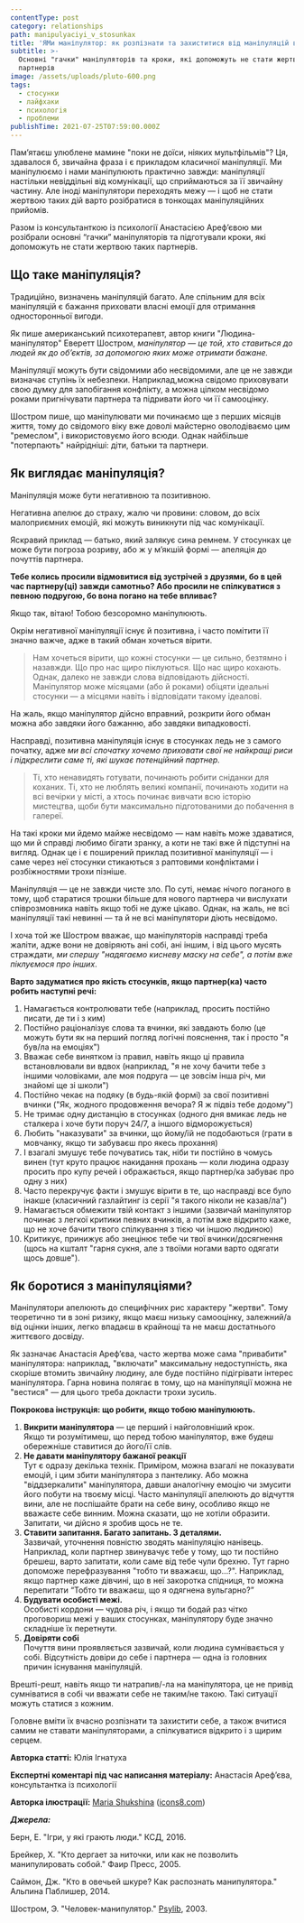 ```yaml
---
contentType: post
category: relationships
path: manipulyaciyi_v_stosunkax
title: 'ЯМи маніпулятор: як розпізнати та захиститися від маніпуляцій в стосунках'
subtitle: >-
  Основні "гачки" маніпуляторів та кроки, які допоможуть не стати жертвою таких
  партнерів
image: /assets/uploads/pluto-600.png
tags:
  - стосунки
  - лайфхаки
  - психологiя
  - проблеми
publishTime: 2021-07-25T07:59:00.000Z
---
```

<!--StartFragment-->

Пам’ятаєш улюблене мамине "поки не доїси, ніяких мультфільмів"? Ця, здавалося б, звичайна фраза і є прикладом класичної маніпуляції. Ми маніпулюємо і нами маніпулюють практично завжди: маніпуляції настільки невіддільні від комунікації, що сприймаються за її звичайну частину. Але іноді маніпулятори переходять межу — і щоб не стати жертвою таких дій варто розібратися в тонкощах маніпуляційних прийомів. 

Разом із консультанткою із психології Анастасією Ареф’євою ми розібрали основні “гачки” маніпуляторів та підготували кроки, які допоможуть не стати жертвою таких партнерів.

## Що таке маніпуляція?

Традиційно, визначень маніпуляцій багато. Але спільним для всіх маніпуляцій є бажання приховати власні емоції для отримання односторонньої вигоди. 

Як пише американський психотерапевт, автор книги "Людина-маніпулятор" Еверетт Шостром, *маніпулятор — це той, хто ставиться до людей як до об’єктів, за допомогою яких може отримати бажане.*

Маніпуляції можуть бути свідомими або несвідомими, але це не завжди визначає ступінь їх небезпеки. Наприклад,можна свідомо приховувати свою думку для запобігання конфлікту, а можна цілком несвідомо роками пригнічувати партнера та підривати його чи її самооцінку.

Шостром пише, що маніпулювати ми починаємо ще з перших місяців життя, тому до свідомого віку вже доволі майстерно оволодіваємо цим "ремеслом", і використовуємо його всюди. Однак найбільше "потерпають" найрідніші: діти, батьки та партнери.

## Як виглядає маніпуляція?

Маніпуляція може бути негативною та позитивною.

Негативна апелює до страху, жалю чи провини: словом, до всіх малоприємних емоцій, які можуть виникнути під час комунікації.

Яскравий приклад — батько, який залякує сина ремнем. У стосунках це може бути погроза розриву, або ж у м’якшій формі — апеляція до почуттів партнера. 

**Тебе колись просили відмовитися від зустрічей з друзями, бо в цей час партнеру(ці) завжди самотньо? Або просили не спілкуватися з певною подругою, бо вона погано на тебе впливає?** 

Якщо так, вітаю! Тобою безсоромно маніпулюють.

Окрім негативної маніпуляції існує й позитивна, і часто помітити її значно важче, адже в такий обман хочеться вірити. 

> Нам хочеться вірити, що кожні стосунки — це сильно, безтямно і назавжди. Що про нас щиро піклуються. Що нас щиро кохають. Однак, далеко не завжди слова відповідають дійсності. Маніпулятор може місяцами (або й роками) обіцяти ідеальні стосунки — а місцями навіть і відповідати такому ідеалові.

На жаль, якщо маніпулятор дійсно вправний, розкрити його обман можна або завдяки його бажанню, або завдяки випадковості.

Насправді, позитивна маніпуляція існує в стосунках ледь не з самого початку, адже *ми всі спочатку хочемо приховати свої не найкращі риси і підкреслити саме ті, які шукає потенційний партнер.*

> Ті, хто ненавидять готувати, починають робити сніданки для коханих. Ті, хто не люблять великі компанії, починають ходити на всі вечірки у місті, а хтось починає вивчати всю історію мистецтва, щоби бути максимально підготованими до побачення в галереї. 

На такі кроки ми йдемо майже несвідомо — нам навіть може здаватися, що ми й справді любимо бігати зранку, а коти не такі вже й підступні на вигляд. Однак це і є поширений приклад позитивної маніпуляції — і саме через неї стосунки стикаються з раптовими конфліктами і розбіжностями трохи пізніше.

Маніпуляція — це не завжди чисте зло. По суті, немає нічого поганого в тому, щоб старатися трошки більше для нового партнера чи вислухати співрозмовника навіть якщо тобі не дуже цікаво. Однак, на жаль, не всі маніпуляції такі невинні — та й не всі маніпулятори діють несвідомо. 

І хоча той же Шостром вважає, що маніпуляторів насправді треба жаліти, адже вони не довіряють ані собі, ані іншим, і від цього мусять страждати, *ми спершу "надягаємо кисневу маску на себе", а потім вже піклуємося про інших*.

**Варто задуматися про якість стосунків, якщо партнер(ка) часто робить наступні речі:**

1. Намагається контролювати тебе (наприклад, просить постійно писати, де ти і з ким)
2. Постійно раціоналізує слова та вчинки, які завдають болю (це можуть бути як на перший погляд логічні пояснення, так і просто "я був/ла на емоціях")
3. Вважає себе винятком із правил, навіть якщо ці правила встановлювали ви вдвох (наприклад, "я не хочу бачити тебе з іншими чоловіками, але моя подруга — це зовсім інша річ, ми знайомі ще зі школи")
4. Постійно чекає на подяку (в будь-якій формі) за свої позитивні вчинки ("Як, жодного продовження вечора? Я ж підвіз тебе додому")
5. Не тримає одну дистанцію в стосунках (одного дня вмикає ледь не сталкера і хоче бути поруч 24/7, а іншого відморожується)
6. Любить "наказувати" за вчинки, що йому/їй не подобаються (грати в мовчанку, якщо ти забуваєш про якесь прохання)
7. І взагалі змушує тебе почуватись так, ніби ти постійно в чомусь винен (тут круто працює накидання прохань — коли людина одразу просить про купу речей і ображається, якщо партнер/ка забуває про одну з них)
8. Часто перекручує факти і змушує вірити в те, що насправді все було інакше (класичний газлайтинг із серії "я такого ніколи не казав/ла")
9. Намагається обмежити твій контакт з іншими (зазвичай маніпулятор починає з легкої критики певних вчинків, а потім вже відкрито каже, що не хоче бачити твого спілкування з тією чи іншою людиною)
10. Критикує, принижує або знецінює тебе чи твої вчинки/досягнення (щось на кшталт "гарня сукня, але з твоїми ногами варто одягати щось довше").

## Як боротися з маніпуляціями?

Маніпулятори апелюють до специфічних рис характеру "жертви". Тому теоретично ти в зоні ризику, якщо маєш низьку самооцінку, залежний/а від оцінки інших, легко впадаєш в крайнощі та не маєш достатнього життєвого досвіду.

Як зазначає Анастасія Ареф’єва, часто жертва може сама "привабити" маніпулятора: наприклад, "включати" максимальну недоступність, яка скоріше втомить звичайну людину, але буде постійно підігрівати інтерес маніпулятора. Гарна новина полягає в тому, що на маніпуляції можна не "вестися" — для цього треба докласти трохи зусиль.

**Покрокова інструкція: що робити, якщо тобою маніпулюють.**

1. **Викрити маніпулятора** — це перший і найголовніший крок.\
   Якщо ти розумітимеш, що перед тобою маніпулятор, вже будеш обережніше ставитися до його/її слів.
2. **Не давати маніпулятору бажаної реакції**\
   Тут є одразу декілька технік. Приміром, можна взагалі не показувати емоцій, і цим збити маніпулятора з пантелику. Або можна "віддзеркалити" маніпулятора, давши аналогічну емоцію чи змусити його побути на твоєму місці. Часто маніпуляції апелюють до відчуття вини, але не поспішайте брати на себе вину, особливо якщо не вважаєте себе винним. Можна сказати, що не хотіли образити. Запитати, чи дійсно я зробив щось не те.
3. **Ставити запитання. Багато запитань. З деталями.**\
   Зазвичай, уточнення повністю зводять маніпуляцію нанівець. Наприклад, коли партнер звинувачує тебе у тому, що ти постійно брешеш, варто запитати, коли саме від тебе чули брехню. Тут гарно допоможе перефразування "тобто ти вважаєш, що…?". Наприклад, якщо партнер каже дівчині, що в неї закоротка спідниця, то можна перепитати “Тобто ти вважаєш, що я одягнена вульгарно?”
4. **Будувати особисті межі.**\
   Особисті кордони — чудова річ, і якщо ти бодай раз чітко проговориш межі у ваших стосунках, маніпулятору буде значно складніше їх перетнути.
5. **Довіряти собі**\
   Почуття вини проявляється зазвичай, коли людина сумнівається у собі. Відсутність довіри до себе і партнера — одна із головних причин існування маніпуляцій.

Врешті-решт, навіть якщо ти натрапив/-ла на маніпулятора, це не привід сумніватися в собі чи вважати себе не таким/не такою. Такі ситуації можуть статися з кожним. 

Головне вміти їх вчасно розпізнати та захистити себе, а також вчитися самим не ставати маніпуляторами, а спілкуватися відкрито і з щирим серцем.

<!--StartFragment-->

**Авторка статті:** Юлія Iгнатуха

**Експертні коментарі під час написання матеріалу:** Анастасія Ареф’єва, консультантка із психології

**Авторка ілюстрації:**[](https://icons8.com/illustrations/author/603d1fd6123f9916a4db9ee6) [Maria Shukshina](https://icons8.com/illustrations/illustration/pluto-600) ([icons8.com](https://icons8.com/illustrations/illustration/pluto-600))

<!--EndFragment-->

***Джерела:***

Берн, Е. "Ігри, у які грають люди." КСД, 2016.

Брейкер, Х. "Кто дергает за ниточки, или как не позволить манипулировать собой." Фаир Пресс, 2005.

Саймон, Дж. "Кто в овечьей шкуре? Как распознать манипулятора." Альпина Паблишер, 2014.

Шостром, Э. "Человек-манипулятор." [Psylib](http://psylib.org.ua/books/shost01/index.htm), 2003.[](http://psylib.org.ua/books/shost01/index.htm)

<!--EndFragment-->
